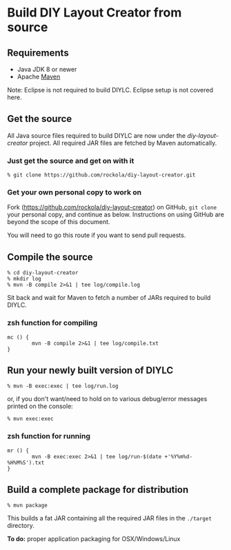 # Build DIY Layout Creator from source

## Requirements

* Java JDK 8 or newer
* Apache [Maven](https://maven.apache.org)

Note: Eclipse is not required to build DIYLC. Eclipse setup is not covered here.

## Get the source

All Java source files required to build DIYLC are now under the
_diy-layout-creator_ project. All required JAR files are fetched by
Maven automatically.

### Just get the source and get on with it

    % git clone https://github.com/rockola/diy-layout-creator.git

### Get your own personal copy to work on

Fork (https://github.com/rockola/diy-layout-creator) on GitHub,
````git clone```` your personal copy, and continue as
below. Instructions on using GitHub are beyond the scope of this
document.

You will need to go this route if you want to send pull requests.

## Compile the source

	% cd diy-layout-creator
	% mkdir log
	% mvn -B compile 2>&1 | tee log/compile.log
	
Sit back and wait for Maven to fetch a number of JARs required to build DIYLC.

### zsh function for compiling
````
mc () {
        mvn -B compile 2>&1 | tee log/compile.txt
}
````
## Run your newly built version of DIYLC

	% mvn -B exec:exec | tee log/run.log
	
or, if you don't want/need to hold on to various debug/error messages printed on the console:

	% mvn exec:exec
### zsh function for running
````
mr () {
        mvn -B exec:exec 2>&1 | tee log/run-$(date +'%Y%m%d-%H%M%S').txt
}
````
## Build a complete package for distribution

	% mvn package
	
This builds a fat JAR containing all the required JAR files in the ````./target```` directory.

**To do:** proper application packaging for OSX/Windows/Linux
